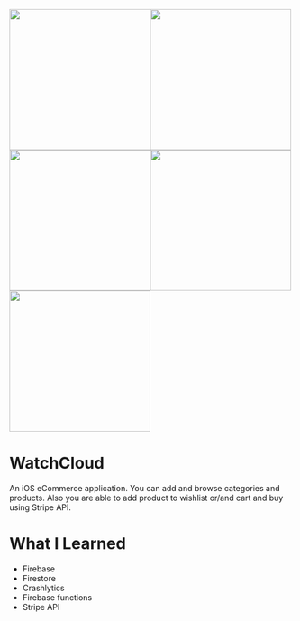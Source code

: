 <img src="https://user-images.githubusercontent.com/30866972/58557277-4a60d300-821e-11e9-9c59-e7db7bb00401.gif" width="250px"><img src="https://user-images.githubusercontent.com/30866972/58557278-4a60d300-821e-11e9-8b9e-503ba067d820.gif" width="250px"><img src="https://user-images.githubusercontent.com/30866972/58557280-4a60d300-821e-11e9-98ec-0e3ace4a8712.gif" width="250px"><img src="https://user-images.githubusercontent.com/30866972/58557281-4af96980-821e-11e9-9a2d-8aad1e30b2e0.gif" width="250px"><img src="https://user-images.githubusercontent.com/30866972/58557282-4af96980-821e-11e9-9c08-3e95e9112af5.gif" width="250px">

# WatchCloud

An iOS eCommerce application. You can add and browse categories and products. Also you are able to add product to wishlist or/and cart and buy using Stripe API.

# What I Learned

* Firebase
* Firestore
* Crashlytics
* Firebase functions
* Stripe API
